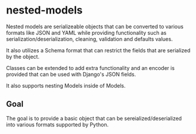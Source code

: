 # nested-models

Nested models are serializeable objects that can be converted to various formats like JSON and YAML while providing functionality such as serialization/deserialization, cleaning, validation and  defaults values.

It also utilizes a Schema format that can restrict the fields that are serialized by the object.

Classes can be extended to add extra functionality and an encoder is provided that can be used with Django's JSON fields.

It also supports nesting Models inside of Models.

## Goal

The goal is to provide a basic object that can be sereialized/deserialized into various formats supported by Python.
